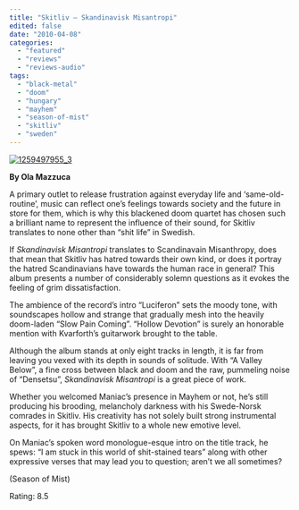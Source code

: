 ```yaml
---
title: "Skitliv – Skandinavisk Misantropi"
edited: false
date: "2010-04-08"
categories:
  - "featured"
  - "reviews"
  - "reviews-audio"
tags:
  - "black-metal"
  - "doom"
  - "hungary"
  - "mayhem"
  - "season-of-mist"
  - "skitliv"
  - "sweden"
---
```


[![1259497955_3](http://www.hellbound.ca/wp-content/uploads/2010/04/1259497955_3.jpg "1259497955_3")](http://www.hellbound.ca/wp-content/uploads/2010/04/1259497955_3.jpg)

**By Ola Mazzuca**

A primary outlet to release frustration against everyday life and ‘same-old-routine’, music can reflect one’s feelings towards society and the future in store for them, which is why this blackened doom quartet has chosen such a brilliant name to represent the influence of their sound, for Skitliv translates to none other than “shit life” in Swedish.

If _Skandinavisk Misantropi_ translates to Scandinavain Misanthropy, does that mean that Skitliv has hatred towards their own kind, or does it portray the hatred Scandinavians have towards the human race in general? This album presents a number of considerably solemn questions as it evokes the feeling of grim dissatisfaction.

The ambience of the record’s intro “Luciferon” sets the moody tone, with soundscapes hollow and strange that gradually mesh into the heavily doom-laden “Slow Pain Coming”. “Hollow Devotion” is surely an honorable mention with Kvarforth’s guitarwork brought to the table.

Although the album stands at only eight tracks in length, it is far from leaving you vexed with its depth in sounds of solitude. With “A Valley Below”, a fine cross between black and doom and the raw, pummeling noise of “Densetsu”, _Skandinavisk Misantropi_ is a great piece of work.

Whether you welcomed Maniac’s presence in Mayhem or not, he’s still producing his brooding, melancholy darkness with his Swede-Norsk comrades in Skitliv. His creativity has not solely built strong instrumental aspects, for it has brought Skitliv to a whole new emotive level.

On Maniac’s spoken word monologue-esque intro on the title track, he spews: “I am stuck in this world of shit-stained tears” along with other expressive verses that may lead you to question; aren’t we all sometimes?

(Season of Mist)

Rating: 8.5
